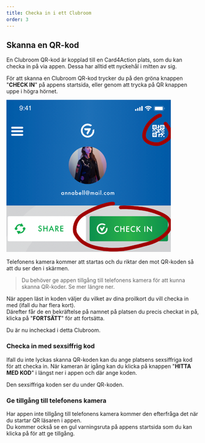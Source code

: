 ```yaml
---
title: Checka in i ett Clubroom
order: 3
---
```


## Skanna en QR-kod
En Clubroom QR-kod är kopplad till en Card4Action plats, som du kan checka in på via appen. Dessa har alltid ett nyckehål i mitten av sig.

För att skanna en Clubroom QR-kod trycker du på den gröna knappen "**CHECK IN**" på appens startsida, eller genom att trycka på QR knappen uppe i högra hörnet.

![Check in buttons](../../common/checkInButtons.png)


Telefonens kamera kommer att startas och du riktar den mot QR-koden så att du ser den i skärmen.

> Du behöver ge appen tillgång till telefonens kamera för att kunna skanna QR-koder. Se mer längre ner.

När appen läst in koden väljer du vilket av dina proilkort du vill checka in med (ifall du har flera kort).  
Därefter får de en bekräftelse på namnet på platsen du precis checkat in på, klicka på "**FORTSÄTT**" för att fortsätta.

Du är nu incheckad i detta Clubroom.

### Checka in med sexsiffrig kod
Ifall du inte lyckas skanna QR-koden kan du ange platsens sexsiffriga kod för att checka in. När kameran är igång kan du klicka på knappen "**HITTA MED KOD**" i längst ner i appen och där ange koden.

Den sexsiffriga koden ser du under QR-koden.

### Ge tillgång till telefonens kamera
Har appen inte tillgång till telefonens kamera kommer den efterfråga det när du startar QR läsaren i appen.  
Du kommer också se en gul varningsruta på appens startsida som du kan klicka på för att ge tillgång.